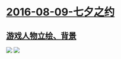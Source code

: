 # [2016-08-09-七夕之约](http://www.bilibili.com/html/activity-qixi2016.html)
## [游戏人物立绘、背景](2016/20160809-2.md)
![](https://bilicover2016.github.io/Android/2016-08-09-七夕之约.jpg)
![](https://bilicover2016.github.io/PC/2016-08-09.jpg)
